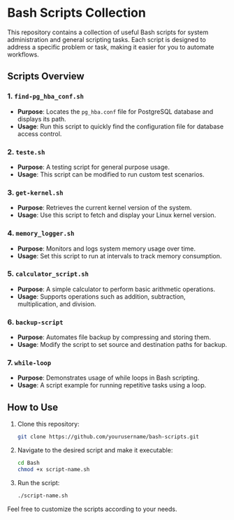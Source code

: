 
# Bash Scripts Collection

This repository contains a collection of useful Bash scripts for system administration and general scripting tasks. Each script is designed to address a specific problem or task, making it easier for you to automate workflows.

## Scripts Overview

### 1. `find-pg_hba_conf.sh`
- **Purpose**: Locates the `pg_hba.conf` file for PostgreSQL database and displays its path.
- **Usage**: Run this script to quickly find the configuration file for database access control.

### 2. `teste.sh`
- **Purpose**: A testing script for general purpose usage.
- **Usage**: This script can be modified to run custom test scenarios.

### 3. `get-kernel.sh`
- **Purpose**: Retrieves the current kernel version of the system.
- **Usage**: Use this script to fetch and display your Linux kernel version.

### 4. `memory_logger.sh`
- **Purpose**: Monitors and logs system memory usage over time.
- **Usage**: Set this script to run at intervals to track memory consumption.

### 5. `calculator_script.sh`
- **Purpose**: A simple calculator to perform basic arithmetic operations.
- **Usage**: Supports operations such as addition, subtraction, multiplication, and division.

### 6. `backup-script`
- **Purpose**: Automates file backup by compressing and storing them.
- **Usage**: Modify the script to set source and destination paths for backup.

### 7. `while-loop`
- **Purpose**: Demonstrates usage of while loops in Bash scripting.
- **Usage**: A script example for running repetitive tasks using a loop.

## How to Use

1. Clone this repository:
   ```bash
   git clone https://github.com/yourusername/bash-scripts.git
   ```
2. Navigate to the desired script and make it executable:
   ```bash
   cd Bash
   chmod +x script-name.sh
   ```
3. Run the script:
   ```bash
   ./script-name.sh
   ```

Feel free to customize the scripts according to your needs.
